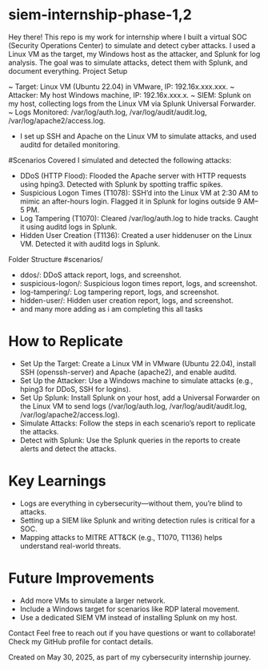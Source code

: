 # siem-internship-phase-1,2
Hey there! This repo is my work for internship where I built a virtual SOC (Security Operations Center) to simulate and detect cyber attacks. I used a Linux VM as the target, my Windows host as the attacker, and Splunk for log analysis. The goal was to simulate attacks, detect them with Splunk, and document everything.
Project Setup

~ Target: Linux VM (Ubuntu 22.04) in VMware, IP: 192.16x.xxx.xxx.
~ Attacker: My host Windows machine, IP: 192.16x.xxx.x.
~ SIEM: Splunk on my host, collecting logs from the Linux VM via Splunk Universal Forwarder.
~ Logs Monitored: /var/log/auth.log, /var/log/audit/audit.log, /var/log/apache2/access.log.

- I set up SSH and Apache on the Linux VM to simulate attacks, and used auditd for detailed monitoring.

#Scenarios Covered
I simulated and detected the following attacks:

- DDoS (HTTP Flood): Flooded the Apache server with HTTP requests using hping3. Detected with Splunk by spotting traffic spikes.
- Suspicious Logon Times (T1078): SSH’d into the Linux VM at 2:30 AM to mimic an after-hours login. Flagged it in Splunk for logins outside 9 AM–5 PM.
- Log Tampering (T1070): Cleared /var/log/auth.log to hide tracks. Caught it using auditd logs in Splunk.
- Hidden User Creation (T1136): Created a user hiddenuser on the Linux VM. Detected it with auditd logs in Splunk.

Folder Structure
#scenarios/
- ddos/: DDoS attack report, logs, and screenshot.
- suspicious-logon/: Suspicious logon times report, logs, and screenshot.
- log-tampering/: Log tampering report, logs, and screenshot.
- hidden-user/: Hidden user creation report, logs, and screenshot. 
- and many more adding as i am completing this all tasks

# How to Replicate

- Set Up the Target: Create a Linux VM in VMware (Ubuntu 22.04), install SSH (openssh-server) and Apache (apache2), and enable auditd.
- Set Up the Attacker: Use a Windows machine to simulate attacks (e.g., hping3 for DDoS, SSH for logins).
- Set Up Splunk: Install Splunk on your host, add a Universal Forwarder on the Linux VM to send logs (/var/log/auth.log, /var/log/audit/audit.log, /var/log/apache2/access.log).
- Simulate Attacks: Follow the steps in each scenario’s report to replicate the attacks.
- Detect with Splunk: Use the Splunk queries in the reports to create alerts and detect the attacks.

# Key Learnings
- Logs are everything in cybersecurity—without them, you’re blind to attacks.
- Setting up a SIEM like Splunk and writing detection rules is critical for a SOC.
- Mapping attacks to MITRE ATT&CK (e.g., T1070, T1136) helps understand real-world threats.

# Future Improvements

- Add more VMs to simulate a larger network.
- Include a Windows target for scenarios like RDP lateral movement.
- Use a dedicated SIEM VM instead of installing Splunk on my host.

Contact
Feel free to reach out if you have questions or want to collaborate! Check my GitHub profile for contact details.

Created on May 30, 2025, as part of my cybersecurity internship journey.
